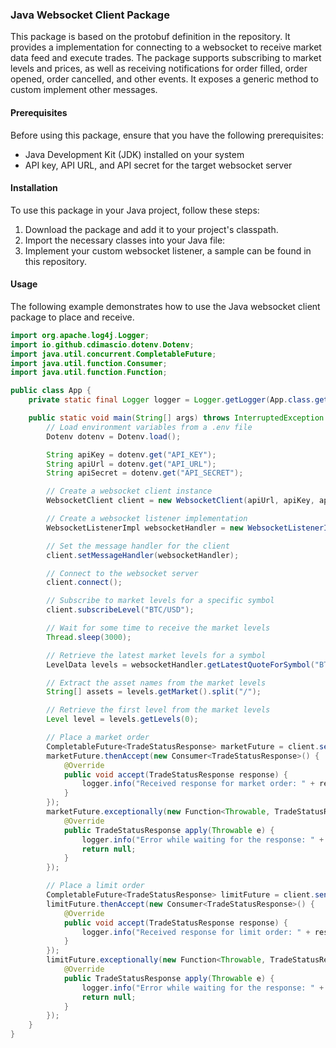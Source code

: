 ### Java Websocket Client Package


This package is based on the protobuf definition in the repository. It provides a implementation for connecting to a websocket to receive market data feed and execute trades. The package supports subscribing to market levels and prices, as well as receiving notifications for order filled, order opened, order cancelled, and other events. It exposes a generic method to custom implement other messages.

#### Prerequisites

Before using this package, ensure that you have the following prerequisites:

- Java Development Kit (JDK) installed on your system
- API key, API URL, and API secret for the target websocket server

#### Installation

To use this package in your Java project, follow these steps:

1. Download the package and add it to your project's classpath.
2. Import the necessary classes into your Java file:
3. Implement your custom websocket listener, a sample can be found in this repository.

#### Usage

The following example demonstrates how to use the Java websocket client package to place and receive.

```java
import org.apache.log4j.Logger;
import io.github.cdimascio.dotenv.Dotenv;
import java.util.concurrent.CompletableFuture;
import java.util.function.Consumer;
import java.util.function.Function;

public class App {
    private static final Logger logger = Logger.getLogger(App.class.getName());

    public static void main(String[] args) throws InterruptedException {
        // Load environment variables from a .env file
        Dotenv dotenv = Dotenv.load();

        String apiKey = dotenv.get("API_KEY");
        String apiUrl = dotenv.get("API_URL");
        String apiSecret = dotenv.get("API_SECRET");

        // Create a websocket client instance
        WebsocketClient client = new WebsocketClient(apiUrl, apiKey, apiSecret);

        // Create a websocket listener implementation
        WebsocketListenerImpl websocketHandler = new WebsocketListenerImpl();

        // Set the message handler for the client
        client.setMessageHandler(websocketHandler);

        // Connect to the websocket server
        client.connect();

        // Subscribe to market levels for a specific symbol
        client.subscribeLevel("BTC/USD");

        // Wait for some time to receive the market levels
        Thread.sleep(3000);

        // Retrieve the latest market levels for a symbol
        LevelData levels = websocketHandler.getLatestQuoteForSymbol("BTC/USD");

        // Extract the asset names from the market levels
        String[] assets = levels.getMarket().split("/");

        // Retrieve the first level from the market levels
        Level level = levels.getLevels(0);

        // Place a market order
        CompletableFuture<TradeStatusResponse> marketFuture = client.sendMarketOrder(levels.getQuoteId(), assets[0], assets[1], level.getBuyPrice(), "buy", level.getMaxQuantity(), "dv-sample-order");
        marketFuture.thenAccept(new Consumer<TradeStatusResponse>() {
            @Override
            public void accept(TradeStatusResponse response) {
                logger.info("Received response for market order: " + response.getTradesCount());
            }
        });
        marketFuture.exceptionally(new Function<Throwable, TradeStatusResponse>() {
            @Override
            public TradeStatusResponse apply(Throwable e) {
                logger.info("Error while waiting for the response: " + e.getMessage());
                return null;
            }
        });

        // Place a limit order
        CompletableFuture<TradeStatusResponse> limitFuture = client.sendLimitOrder(assets[0], assets[1], level.getBuyPrice() - 100, "buy", level.getMaxQuantity(), "dv-sample-order");
        limitFuture.thenAccept(new Consumer<TradeStatusResponse>() {
            @Override
            public void accept(TradeStatusResponse response) {
                logger.info("Received response for limit order: " + response.toString());
            }
        });
        limitFuture.exceptionally(new Function<Throwable, TradeStatusResponse>() {
            @Override
            public TradeStatusResponse apply(Throwable e) {
                logger.info("Error while waiting for the response: " + e.getMessage());
                return null;
            }
        });
    }
}
```